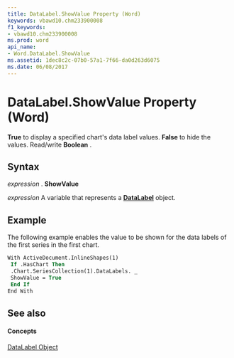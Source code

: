```yaml
---
title: DataLabel.ShowValue Property (Word)
keywords: vbawd10.chm233900008
f1_keywords:
- vbawd10.chm233900008
ms.prod: word
api_name:
- Word.DataLabel.ShowValue
ms.assetid: 1dec8c2c-07b0-57a1-7f66-da0d263d6075
ms.date: 06/08/2017
---
```



# DataLabel.ShowValue Property (Word)

 **True** to display a specified chart's data label values. **False** to hide the values. Read/write **Boolean** .


## Syntax

 _expression_ . **ShowValue**

 _expression_ A variable that represents a **[DataLabel](Word.DataLabel.md)** object.


## Example

The following example enables the value to be shown for the data labels of the first series in the first chart.


```vb
With ActiveDocument.InlineShapes(1) 
 If .HasChart Then 
 .Chart.SeriesCollection(1).DataLabels. _ 
 ShowValue = True 
 End If 
End With
```


## See also


#### Concepts


[DataLabel Object](Word.DataLabel.md)

